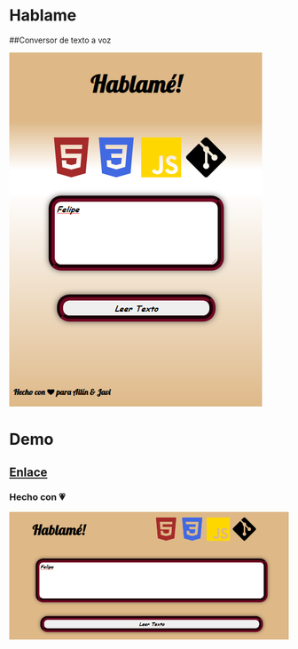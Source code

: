 # Hablame
##Conversor de texto a voz


![image info](./Screenshot.png)

# Demo 
## [Enlace](https://feli87.github.io/Hablame/)
### Hecho con :heartpulse:


![image info](./Screenshot0.png)
